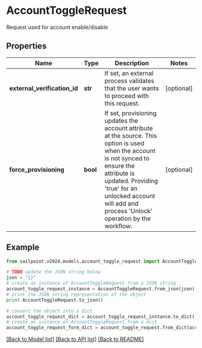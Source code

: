 # AccountToggleRequest

Request used for account enable/disable

## Properties

Name | Type | Description | Notes
------------ | ------------- | ------------- | -------------
**external_verification_id** | **str** | If set, an external process validates that the user wants to proceed with this request. | [optional] 
**force_provisioning** | **bool** | If set, provisioning updates the account attribute at the source.   This option is used when the account is not synced to ensure the attribute is updated. Providing &#39;true&#39; for an unlocked account will add and process &#39;Unlock&#39; operation by the workflow. | [optional] 

## Example

```python
from sailpoint.v2024.models.account_toggle_request import AccountToggleRequest

# TODO update the JSON string below
json = "{}"
# create an instance of AccountToggleRequest from a JSON string
account_toggle_request_instance = AccountToggleRequest.from_json(json)
# print the JSON string representation of the object
print AccountToggleRequest.to_json()

# convert the object into a dict
account_toggle_request_dict = account_toggle_request_instance.to_dict()
# create an instance of AccountToggleRequest from a dict
account_toggle_request_form_dict = account_toggle_request.from_dict(account_toggle_request_dict)
```
[[Back to Model list]](../README.md#documentation-for-models) [[Back to API list]](../README.md#documentation-for-api-endpoints) [[Back to README]](../README.md)


